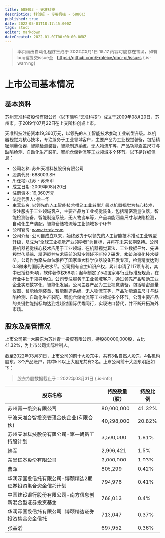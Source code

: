 ```yaml
---
title: 688003 - 天准科技
description: 科创板 - 专用机械 - 688003
published: true
date: 2022-05-01T18:17:45.000Z
tags: stock
editor: markdown
dateCreated: 2022-01-01T00:00:00.000Z
---
```


> 本页面由自动化程序生成于 2022年5月1日 18:17
> 内容可能存在错误，如有bug请提交issue至：https://github.com/Eroleice/doc-pi/issues
{.is-warning}

# 上市公司基本情况

## 基本资料

苏州天准科技股份有限公司（以下简称“天准科技”）成立于2009年08月20日，苏州市。于2019年07月22日在上交所科创板上市。

天准科技注册资本19,360万元，以领先的人工智能技术推动工业转型升级。以机器视觉为核心技术，专注服务于工业领域客户，主要产品为工业视觉装备，包括精密测量仪器，智能检测装备，智能制造系统，无人物流车等，产品功能涵盖尺寸与缺陷检测，自动化生产装配，智能仓储物流等工业领域多个环节。以下是详细信息：

- 公司名称: 苏州天准科技股份有限公司
- 股票代码: 688003.SH
- 所在地: 江苏 - 苏州市
- 成立日期: 2009年08月20日
- 注册资本: 19,360万元
- 法定代表人: 徐一华
- 主营业务: 以领先的人工智能技术推动工业转型升级以机器视觉为核心技术，专注服务于工业领域客户，主要产品为工业视觉装备，包括精密测量仪器，智能检测装备，智能制造系统，无人物流车等，产品功能涵盖尺寸与缺陷检测，自动化生产装配，智能仓储物流等工业领域多个环节
- 公司官网: www.tztek.com
- 公司介绍: 公司自成立以来，始终致力于以领先的人工智能技术推动工业转型升级，以成为“全球工业视觉产业领导者”为目标，并将在未来长期坚持。公司将机器视觉核心技术应用于工业领域，在机器视觉算法、工业数据平台、先进视觉传感器、精密驱控技术等前沿科技领域不断投入研发，构筑和强化技术壁垒。公司作为牵头单位承担了国家重大科学仪器设备开发专项，检测精度达到0.3微米的国际先进水平。公司拥有自主知识产权，累计申请了117项专利，其中已授权65项，软件著作权68项；起草制定了5项国家与行业标准及规范，在行业中处于领导地位。公司专注服务于工业领域客户，通过领先产品帮助工业企业实现数字化、智能化发展。公司主要产品为工业视觉装备，包括精密测量仪器、智能检测装备、智能制造系统、无人物流车等，产品功能涵盖尺寸与缺陷检测、自动化生产装配、智能仓储物流等工业领域多个环节。公司主要产品的关键性能指标均达到或超过国际优秀同行，实现进口替代，并不断开拓海外市场。


## 股东及高管情况

上市公司第一大股东为苏州青一投资有限公司，持股80,000,000股，占比41.32%，为上市公司实际控制人。

截至2022年03月31日，上市公司的前十大股东中，共有3名自然人股东，4名机构股东，3个产品账户，其中5%以上大股东共有2名。上市公司前十大股东明细如下：

> 股东持股数据截止于：2022年03月31日
{.is-info}

| 股东名称 | 持股数量（股） | 持股比例 |
| --- | --- | --- |
| 苏州青一投资有限公司 | 80,000,000 | 41.32% |
| 宁波天准合智投资管理合伙企业(有限合伙) | 40,298,000 | 20.82% |
| 苏州天准科技股份有限公司-第一期员工持股计划 | 3,500,000 | 1.81% |
| 韩军 | 2,906,421 | 1.5% |
| 东吴证券股份有限公司 | 2,000,000 | 1.03% |
| 曹晖 | 805,299 | 0.42% |
| 华润深国投信托有限公司-博颐精选2期证券投资集合资金信托计划 | 794,976 | 0.41% |
| 中国建设银行股份有限公司-南方信息创新混合型证券投资基金 | 768,013 | 0.4% |
| 华润深国投信托有限公司-博颐精选证券投资集合资金信托 | 713,047 | 0.37% |
| 张益滔 | 697,952 | 0.36% |




